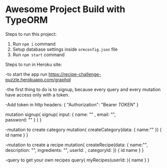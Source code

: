 # Awesome Project Build with TypeORM

Steps to run this project:

1. Run `npm i` command
2. Setup database settings inside `ormconfig.json` file
3. Run `npm start` command


Steps to run in Heroku site:

-to start the app run https://recipe-challenge-puzzle.herokuapp.com/graphql

-the first thing to do is to signup, because every query and every mutation have access only with a token. 

-Add token in http headers: 
{
  "Authorization": "Bearer *TOKEN*"
}

mutation signup{
  signup(
    input: {
      name: "" ,
      email: "",  
      password: "" 
    }
  )
}

-mutation to create category
mutation{
  createCategory(data: {
    name:"" 
  }) {
    id
    name
  }
}

-mutation to create a recipe
mutation{
  createRecipe(data: {
    name:"",
    description: "",
    ingredients: "",
    userId: ,
    categoryId: 
  }) {
    id
    name
  }
}

-query to get your own recipes
query{
  myRecipes(userId: ){
    name
  }
}